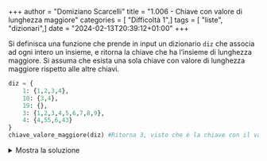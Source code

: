 +++
author = "Domiziano Scarcelli"
title = "1.006 - Chiave con valore di lunghezza maggiore"
categories = [ "Difficoltà 1",]
tags = [ "liste", "dizionari",]
date = "2024-02-13T20:39:12+01:00"
+++

Si definisca una funzione che prende in input un dizionario `diz` che associa ad ogni intero un insieme, e ritorna la chiave che ha l’insieme di lunghezza maggiore. Si assuma che esista una sola chiave con valore di lunghezza maggiore rispetto alle altre chiavi.

```python
diz = {
	1: {1,2,3,4},
	10: {3,4},
	19: {},
	3: {1,2,3,4,5,6,7,8,9},
	4: {4,55,6,43}
}
chiave_valore_maggiore(diz) #Ritorna 3, visto che è la chiave con il valore con lunghezza maggiore
```
<details>
<summary>Mostra la soluzione</summary>

```python
def chiave_valore_maggiore(diz):
	max = 0
	chosen_key = None
	for key, value in diz.items():
		if len(value) > max:
			max = len(value)
			chosen_key = key
	return chosen_key
```

</details>
